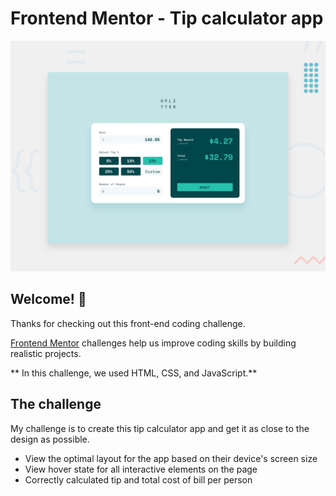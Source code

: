 # Frontend Mentor - Tip calculator app

![Design preview for the Tip calculator app coding challenge](./design/desktop-preview.jpg)

## Welcome! 👋

Thanks for checking out this front-end coding challenge.

[Frontend Mentor](https://www.frontendmentor.io) challenges help us improve coding skills by building realistic projects.

** In this challenge, we used HTML, CSS, and JavaScript.**

## The challenge

My challenge is to create this tip calculator app and get it as close to the design as possible.

- View the optimal layout for the app based on their device's screen size
- View hover state for all interactive elements on the page
- Correctly calculated tip and total cost of bill per person

